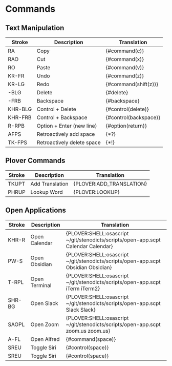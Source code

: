 # Commands

## Text Manipulation

| Stroke  | Description                | Translation           |
|---------|----------------------------|-----------------------|
| RA      | Copy                       | {#command(c)}         |
| RAO     | Cut                        | {#command(x)}         |
| RO      | Paste                      | {#command(v)}         |
| KR-FR   | Undo                       | {#command(z)}         |
| KR-LG   | Redo                       | {#command(shift(z))}  |
| -BLG    | Delete                     | {#delete}             |
| -FRB    | Backspace                  | {#backspace}          |
| KHR-BLG | Control + Delete           | {#control(delete)}    |
| KHR-FRB | Control + Backspace        | {#control(backspace)} |
| R-RPB   | Option + Enter (new line)  | {#option(return)}     |
| AFPS    | Retroactively add space    | {\*?}                 |
| TK-FPS  | Retroactively delete space | {\*!}                 |


## Plover Commands

| Stroke | Description     | Translation              |
|--------|-----------------|--------------------------|
| TKUPT  | Add Translation | {PLOVER:ADD_TRANSLATION} |
| PHRUP  | Lookup Word     | {PLOVER:LOOKUP}          |


## Open Applications

| Stroke | Description   | Translation                                                                       |
|--------|---------------|-----------------------------------------------------------------------------------|
| KHR-R  | Open Calendar | {PLOVER:SHELL:osascript ~/git/stenodicts/scripts/open-app.scpt Calendar Calendar} |
| PW-S   | Open Obsidian | {PLOVER:SHELL:osascript ~/git/stenodicts/scripts/open-app.scpt Obsidian Obsidian} |
| T-RPL  | Open Terminal | {PLOVER:SHELL:osascript ~/git/stenodicts/scripts/open-app.scpt iTerm iTerm2}      |
| SHR-BG | Open Slack    | {PLOVER:SHELL:osascript ~/git/stenodicts/scripts/open-app.scpt Slack Slack}       |
| SAOPL  | Open Zoom     | {PLOVER:SHELL:osascript ~/git/stenodicts/scripts/open-app.scpt zoom.us zoom.us}   |
| A-FL   | Open Alfred   | {#command(space)}                                                                 |
| SREU   | Toggle Siri   | {#control(space)}                                                                 |
| SREU   | Toggle Siri   | {#control(space)}                                                                 |


